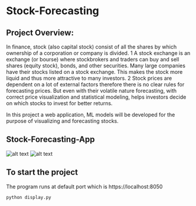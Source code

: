 # Stock-Forecasting

## Project Overview:
In finance, stock (also capital stock) consist of all the shares by which ownership of a corporation or company
is divided. 1 A stock exchange is an exchange (or bourse) where stockbrokers and traders can buy and sell shares
(equity stock), bonds, and other securities. Many large companies have their stocks listed on a stock exchange. This
makes the stock more liquid and thus more attractive to many investors. 2 Stock prices are dependent on a lot of
external factors therefore there is no clear rules for forecasting prices. But even with their volatile nature forecasting,
with correct price visualization and statistical modeling, helps investors decide on which stocks to invest for better
returns.

In this project a web application, ML models will be developed for the purpose of
visualizing and forecasting stocks.

## Stock-Forecasting-App

![alt text](https://github.com/burakkececi/stock-forecasting-app/tree/main/images/1.png)
![alt text](https://github.com/burakkececi/stock-forecasting-app/tree/main/images/2.png)


## To start the project
The program runs at default port which is https://localhost:8050

```
python display.py
```
